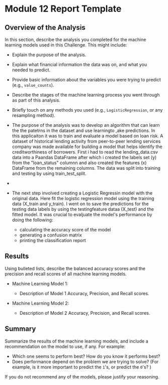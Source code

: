 # Module 12 Report Template

## Overview of the Analysis

In this section, describe the analysis you completed for the machine learning models used in this Challenge. This might include:

* Explain the purpose of the analysis.
* Explain what financial information the data was on, and what you needed to predict.
* Provide basic information about the variables you were trying to predict (e.g., `value_counts`).
* Describe the stages of the machine learning process you went through as part of this analysis.
* Briefly touch on any methods you used (e.g., `LogisticRegression`, or any resampling method).


*  The purpose of the analysis was to develop an algorithm that can learn the the patetrns in the dataset and use learningto ,ake predictions. In this applicaiton it was to train and evaluate a model based on loan risk. A dataset of historical lending activity from peer-to-peer  lending services company was made available for building a model that helps identify the creditworthiness of borrowers. First i had to read the lending_data.csv data into a Paandas DataFrame after which i created the labels set (y) from the "loan_status" columnn and also created the features (x) DataFrame from the remaining columns. The data was split into training and testing by using train_test_split.
*  
*  The next step involved creating a Logistic Regressin model with the original data. Here fit the logistic regression model using the training data (X_train and y_train). I went on to save the predictions for the testing data labels by using the testingfeature dataa (X_test) and the fitted model. It was crucial to evaljuate the model's performance by doing the following:
     * calculating the accuracy score of the model
     * generating a confusion matrix
     * printing the classification report
     
## Results

Using bulleted lists, describe the balanced accuracy scores and the precision and recall scores of all machine learning models.

* Machine Learning Model 1:
  * Description of Model 1 Accuracy, Precision, and Recall scores.



* Machine Learning Model 2:
  * Description of Model 2 Accuracy, Precision, and Recall scores.

## Summary

Summarize the results of the machine learning models, and include a recommendation on the model to use, if any. For example:
* Which one seems to perform best? How do you know it performs best?
* Does performance depend on the problem we are trying to solve? (For example, is it more important to predict the `1`'s, or predict the `0`'s? )

If you do not recommend any of the models, please justify your reasoning.
